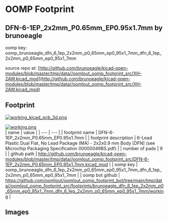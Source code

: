 # OOMP Footprint  
## DFN-6-1EP_2x2mm_P0.65mm_EP0.95x1.7mm  by brunoeagle  
  
oomp key: oomp_brunoeagle_dfn_6_1ep_2x2mm_p0_65mm_ep0_95x1_7mm_dfn_6_1ep_2x2mm_p0_65mm_ep0_95x1_7mm  
  
source repo at: [http://github.com/brunoeagle/kicad-open-modules/blob/master/tmp/data//oomlout_oomp_footprint_src/XH-2AW.kicad_mod](http://github.com/brunoeagle/kicad-open-modules/blob/master/tmp/data//oomlout_oomp_footprint_src/XH-2AW.kicad_mod)  
## Footprint  
  
[![working_kicad_pcb_3d.png](working_kicad_pcb_3d_600.png)](working_kicad_pcb_3d.png)  
  
[![working.png](working_600.png)](working.png)  
| name | value | 
| --- | --- | 
| footprint name | DFN-6-1EP_2x2mm_P0.65mm_EP0.95x1.7mm | 
| footprint description | 6-Lead Plastic Dual Flat, No Lead Package (MA) - 2x2x0.9 mm Body [DFN] (see Microchip Packaging Specification 00000049BS.pdf) | 
| number of pads | 9 | 
| github path | http://github.com/brunoeagle/kicad-open-modules/blob/master/tmp/data//oomlout_oomp_footprint_src/DFN-6-1EP_2x2mm_P0.65mm_EP0.95x1.7mm.kicad_mod | 
| oomp key | oomp_brunoeagle_dfn_6_1ep_2x2mm_p0_65mm_ep0_95x1_7mm_dfn_6_1ep_2x2mm_p0_65mm_ep0_95x1_7mm | 
| oomp bot github | https://github.com/oomlout/oomlout_oomp_footprint_bot/tree/main/tmp/data//oomlout_oomp_footprint_src/footprints/brunoeagle_dfn_6_1ep_2x2mm_p0_65mm_ep0_95x1_7mm_dfn_6_1ep_2x2mm_p0_65mm_ep0_95x1_7mm/working | 
## Images  
